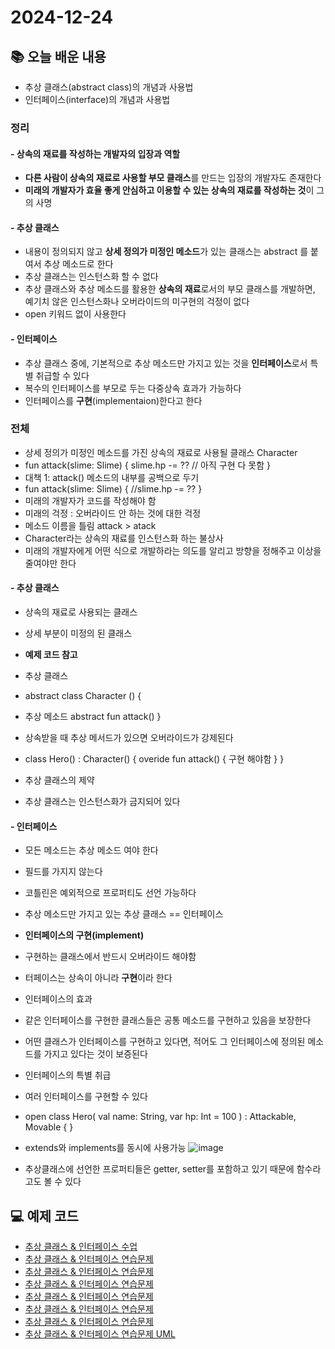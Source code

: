 # 2024-12-24

## 📚 오늘 배운 내용
- 추상 클래스(abstract class)의 개념과 사용법
- 인터페이스(interface)의 개념과 사용법

### 정리
#### - 상속의 재료를 작성하는 개발자의 입장과 역할
- **다른 사람이 상속의 재료로 사용할 부모 클래스**를 만드는 입장의 개발자도 존재한다
- **미래의 개발자가 효율 좋게 안심하고 이용할 수 있는 상속의 재료를 작성하는 것**이 그의 사명

#### - 추상 클래스
- 내용이 정의되지 않고 **상세 정의가 미정인 메소드**가 있는 클래스는 abstract 를 붙여서 추상 메소드로 한다
- 추상 클래스는 인스턴스화 할 수 없다
- 추상 클래스와 추상 메소드를 활용한 **상속의 재료**로서의 부모 클래스를 개발하면, 예기치 않은 인스턴스화나 오버라이드의 미구현의 걱정이 없다
- open 키워드 없이 사용한다

#### - 인터페이스
- 추상 클래스 중에, 기본적으로 추상 메소드만 가지고 있는 것을 **인터페이스**로서 특별 취급할 수 있다
- 복수의 인터페이스를 부모로 두는 다중상속 효과가 가능하다
- 인터페이스를 **구현**(implementaion)한다고 한다

### 전체
- 상세 정의가 미정인 메소드를 가진 상속의 재료로 사용될 클래스 Character
- fun attack(slime: Slime) { slime.hp -= ?? // 아직 구현 다 못함 }
- 대책 1: attack() 메소드의 내부를 공백으로 두기
- fun attack(slime: Slime) {
  //slime.hp -= ??
  }
- 미래의 개발자가 코드를 작성해야 함
- 미래의 걱정 : 오버라이드 안 하는 것에 대한 걱정
- 메소드 이름을 틀림 attack > atack
- Character라는 상속의 재료를 인스턴스화 하는 불상사
- 미래의 개발자에게 어떤 식으로 개발하라는 의도를 알리고 방향을 정해주고 이상을 줄여야만 한다

#### - 추상 클래스
- 상속의 재료로 사용되는 클래스
- 상세 부분이 미정의 된 클래스

- **예제 코드 참고**
- 추상 클래스
- abstract class Character () {
- 추상 메소드
  abstract fun attack()
  }

- 상속받을 때 추상 메서드가 있으면 오버라이드가 강제된다
- class Hero() : Character() {
  overide fun attack() { 구현 해야함 }
  }

- 추상 클래스의 제약
- 추상 클래스는 인스턴스화가 금지되어 있다

#### - 인터페이스
- 모든 메소드는 추상 메소드 여야 한다
- 필드를 가지지 않는다
- 코틀린은 예외적으로 프로퍼티도 선언 가능하다


- 추상 메소드만 가지고 있는 추상 클래스 == 인터페이스

- **인터페이스의 구현(implement)**
- 구현하는 클래스에서 반드시 오버라이드 해야함
- 터페이스는 상속이 아니라 **구현**이라 한다

- 인터페이스의 효과
- 같은 인터페이스를 구현한 클래스들은 공통 메소드를 구현하고 있음을 보장한다
- 어떤 클래스가 인터페이스를 구현하고 있다면, 적어도 그 인터페이스에 정의된 메소드를 가지고 있다는 것이 보증된다

- 인터페이스의 특별 취급
- 여러 인터페이스를 구현할 수 있다
- open class Hero(
  val name: String,
  var hp: Int = 100
  ) : Attackable, Movable { }

- extends와 implements를 동시에 사용가능
![image](https://github.com/user-attachments/assets/50b4c934-0b84-4c72-afb5-0d24dbd01dfe)

- 추상클래스에 선언한 프로퍼티들은 getter, setter를 포함하고 있기 때문에 함수라고도 볼 수 있다


## 💻 예제 코드
- [추상 클래스 & 인터페이스 수업](../../src/main/kotlin/day7/Character.kt)
- [추상 클래스 & 인터페이스 연습문제](../../src/main/kotlin/day7/Asset.kt)
- [추상 클래스 & 인터페이스 연습문제](../../src/main/kotlin/day7/TangibleAsset.kt)
- [추상 클래스 & 인터페이스 연습문제](../../src/main/kotlin/day7/IntangibleAsset.kt)
- [추상 클래스 & 인터페이스 연습문제](../../src/main/kotlin/day7/Book.kt)
- [추상 클래스 & 인터페이스 연습문제](../../src/main/kotlin/day7/Computer.kt)
- [추상 클래스 & 인터페이스 연습문제](../../src/main/kotlin/day7/Thing.kt)
- [추상 클래스 & 인터페이스 연습문제 UML](../../src/main/kotlin/day7/Asset.puml)
